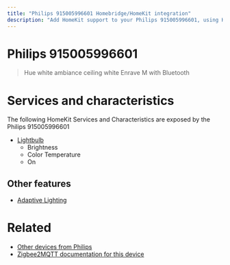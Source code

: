 ```yaml
---
title: "Philips 915005996601 Homebridge/HomeKit integration"
description: "Add HomeKit support to your Philips 915005996601, using Homebridge, Zigbee2MQTT and homebridge-z2m."
---
```

<!---
This file has been GENERATED using src/docgen/docgen.ts
DO NOT EDIT THIS FILE MANUALLY!
-->
# Philips 915005996601
> Hue white ambiance ceiling white Enrave M with Bluetooth


# Services and characteristics
The following HomeKit Services and Characteristics are exposed by
the Philips 915005996601

* [Lightbulb](../../light.md)
  * Brightness
  * Color Temperature
  * On

## Other features
* [Adaptive Lighting](../../light.md)

# Related
* [Other devices from Philips](../index.md#philips)
* [Zigbee2MQTT documentation for this device](https://www.zigbee2mqtt.io/devices/915005996601.html)
